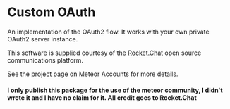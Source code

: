 # Custom OAuth

An implementation of the OAuth2 flow. It works with your own private OAuth2 server instance.

This software is supplied courtesy of the [Rocket.Chat](https://rocket.chat/) open source communications platform.

See the [project page](https://www.meteor.com/accounts) on Meteor Accounts for more details.


#### I only publish this package for the use of the meteor community, I didn't wrote it and I have no claim for it. All credit goes to Rocket.Chat
